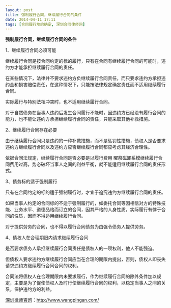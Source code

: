```yaml
---
layout: post
title: 强制履行合同，继续履行合同的条件
date: 2014-04-11 17:11
tags: [合同履行地的确定, 深圳合同律师网]
---
```

<strong>强制履行合同，继续履行合同的条件</strong>

1、继续履行合同必须可能

继续履行合同是按合同约定的标的履行，只有在合同有继续履行合同的可能时，违约方才能承担继续履行合同的责任。

在某些情况下，法律并不要求违约方负继续履行合同责任，而只要求违约方承担违约金和损害赔偿责任，在这种情况下，只能按法律规定确定责任而不适用继续履行合同。

实际履行与特别法相冲突时，也不适用继续履行合同。

对于自然债务在当事人违约后发生合同履行不能时，因违约方已经没有履行合同的能力，也不能让违约方承担继续履行合同的责任，只能采取其他补救措施。

2、继续履行合同存在必要

由于继续履行合同只是违约的一种补救措施，而不是惩罚性措施，债权人是否要求违约方继续履行合同以及违约方应否继续履行合同都应考虑其经济合理性。

依据合同法规定，继续履行合同是否必要是以履行费用 曜祭磁卸系模继续履行合同费用过高，势必破坏当事人之间的利益平衡，就不能适用继续履行合同的责任形式。

3、债务标的适于强制履行

只有在合同约定的标的适于强制履行时，才宜于追究违约方继续履行合同的责任。

如果当事人约定的合同标的不适于强制履行的，如委托合同等因相信对方的特殊技能、业务水平、道德品格而订立的合同，因其严格的人身性质，实际履行有悖于合同的性质，因而不得适用继续履行合同。

对于提供劳务的合同，也不得以履行合同债务为由强令债务人提供劳务。

4、债权人在合理期限内请求继续履行合同

是否要求债务人承担继续履行合同责任是债权人的一项权利，他人不能强迫。

但债权人要求违约方继续履行合同应当在合理的期限内提出，否则，债权人即丧失请求违约方继续履行合同合同的权利。

合同法将债权人在合理期限内未要求履行，作为继续履行合同的除外条件加以规定，主要是为了促使债权人及时行使继续履行合同的权利，以稳定当事人之间的关系，保护违约方的利益。

<a href="http://www.wangpingan.com/">深圳律师咨询</a>：<a href="http://www.wangpingan.com/">http://www.wangpingan.com/</a>

